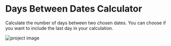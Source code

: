 # Days Between Dates Calculator

Calculate the number of days between two chosen dates. You can choose if you want to include the last day in your calculation.

![project image](https://res.cloudinary.com/dwguf4w1t/image/upload/v1722453423/Portfolio%20Projects/days-btwn-calc-js_gkiave.png)
